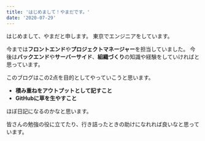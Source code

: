 ```yaml
---
title: 'はじめまして！やまだです。'
date: '2020-07-29'
---
```


はじめまして、やまだと申します。
東京でエンジニアをしています。

今までは**フロントエンド**や**プロジェクトマネージャー**を担当していました。
今後は**バックエンド**や**サーバーサイド**、**組織づくり**の知識や経験をしていければと思っています。

このブログはこの2点を目的としてやっていこうと思います。
- **積み重ねをアウトプットとして記すこと**
- **GitHubに草を生やすこと**

ほぼ日記になるのかなと思います。

皆さんの勉強の役に立てたり、行き詰ったときの助けになれれば良いなと思っています。
